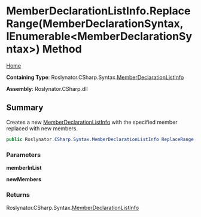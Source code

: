 # MemberDeclarationListInfo\.ReplaceRange\(MemberDeclarationSyntax, IEnumerable\<MemberDeclarationSyntax>\) Method

[Home](../../../../../README.md)

**Containing Type**: Roslynator\.CSharp\.Syntax\.[MemberDeclarationListInfo](../README.md)

**Assembly**: Roslynator\.CSharp\.dll

## Summary

Creates a new [MemberDeclarationListInfo](../README.md) with the specified member replaced with new members\.

```csharp
public Roslynator.CSharp.Syntax.MemberDeclarationListInfo ReplaceRange(Microsoft.CodeAnalysis.CSharp.Syntax.MemberDeclarationSyntax memberInList, System.Collections.Generic.IEnumerable<Microsoft.CodeAnalysis.CSharp.Syntax.MemberDeclarationSyntax> newMembers)
```

### Parameters

**memberInList**

**newMembers**

### Returns

Roslynator\.CSharp\.Syntax\.[MemberDeclarationListInfo](../README.md)

